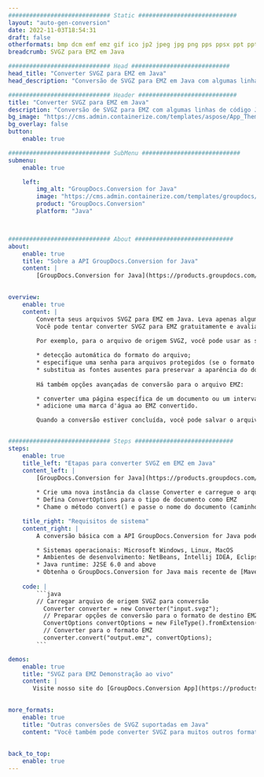 ```yaml
---
############################# Static ############################
layout: "auto-gen-conversion"
date: 2022-11-03T18:54:31
draft: false
otherformats: bmp dcm emf emz gif ico jp2 jpeg jpg png pps ppsx ppt pptx psb psd svg svgz tga tif tiff webp wmf wmz
breadcrumb: SVGZ para EMZ em Java

############################# Head ############################
head_title: "Converter SVGZ para EMZ em Java"
head_description: "Conversão de SVGZ para EMZ em Java com algumas linhas de código. Converta mais de 160 formatos de arquivo usando a API de conversão de documentos do GroupDocs para Java"

############################# Header ############################
title: "Converter SVGZ para EMZ em Java"
description: "Conversão de SVGZ para EMZ com algumas linhas de código Java"
bg_image: "https://cms.admin.containerize.com/templates/aspose/App_Themes/V3/images/bg/header1.png"
bg_overlay: false
button:
    enable: true

############################# SubMenu ############################
submenu:
    enable: true

    left:
        img_alt: "GroupDocs.Conversion for Java"
        image: "https://cms.admin.containerize.com/templates/groupdocs/images/product-logos/90x90-noborder/groupdocs-conversion-java.png"
        product: "GroupDocs.Conversion"
        platform: "Java"



############################# About ############################
about:
    enable: true
    title: "Sobre a API GroupDocs.Conversion for Java"
    content: |
        [GroupDocs.Conversion for Java](https://products.groupdocs.com/conversion/java/) é uma API avançada de conversão de formato de arquivo para conversão entre formatos populares de imagem e documento, como Microsoft Office, OpenDocument, PDF, HTML, e-mail, CAD. e muito mais com apenas algumas linhas de código. A API nativa detecta automaticamente os formatos dos documentos originais e oferece muitas opções para personalizar os documentos convertidos. Juntamente com a função de extrair informações de um documento, ele também suporta o armazenamento em cache dos resultados da conversão para o disco local por padrão. No entanto, qualquer tipo de armazenamento em cache pode ser suportado pela implementação das interfaces apropriadas - Amazon S3, Dropbox, Google Drive, Windows Azure, Reddis ou quaisquer outras.
    

overview:
    enable: true
    content: |
        Converta seus arquivos SVGZ para EMZ em Java. Leva apenas algumas linhas de código Java em qualquer plataforma de sua escolha, como Windows, Linux, macOS.
        Você pode tentar converter SVGZ para EMZ gratuitamente e avaliar a qualidade dos resultados da conversão. Junto com scripts de conversão de arquivo simples, você pode tentar opções mais sofisticadas para carregar o arquivo de origem SVGZ e armazenar a saída EMZ. 
        
        Por exemplo, para o arquivo de origem SVGZ, você pode usar as seguintes opções de carregamento:

        * detecção automática do formato do arquivo;
        * especifique uma senha para arquivos protegidos (se o formato de arquivo for compatível);
        * substitua as fontes ausentes para preservar a aparência do documento.
        
        Há também opções avançadas de conversão para o arquivo EMZ:

        * converter uma página específica de um documento ou um intervalo de páginas;
        * adicione uma marca d'água ao EMZ convertido.

        Quando a conversão estiver concluída, você pode salvar o arquivo EMZ no caminho do arquivo local ou em qualquer armazenamento de terceiros, como FTP, Amazon S3, Google Drive, Dropbox etc. Observe - para converter SVGZ para EMZ, você não precisa instalar nenhum software adicional, como MS Office, Open Office, Adobe Acrobat Reader etc.


############################# Steps ############################
steps:
    enable: true
    title_left: "Etapas para converter SVGZ em EMZ em Java"
    content_left: |
        [GroupDocs.Conversion for Java](https://products.groupdocs.com/conversion/java/) permite que os desenvolvedores convertam facilmente o arquivo SVGZ para EMZ com algumas linhas de código.
        
        * Crie uma nova instância da classe Converter e carregue o arquivo SVGZ com o caminho completo
        * Defina ConvertOptions para o tipo de documento como EMZ
        * Chame o método convert() e passe o nome do documento (caminho completo) e formato (EMZ) como parâmetro

    title_right: "Requisitos de sistema"
    content_right: |
        A conversão básica com a API GroupDocs.Conversion for Java pode ser feita com apenas algumas linhas de código. Nossas APIs são suportadas em todas as principais plataformas e sistemas operacionais. Antes de executar o código abaixo, certifique-se de ter os seguintes pré-requisitos instalados em seu sistema.

        * Sistemas operacionais: Microsoft Windows, Linux, MacOS
        * Ambientes de desenvolvimento: NetBeans, Intellij IDEA, Eclipse, etc.
        * Java runtime: J2SE 6.0 and above
        * Obtenha o GroupDocs.Conversion for Java mais recente de [Maven](https://repository.groupdocs.com/webapp/#/artifacts/browse/tree/General/repo/com/groupdocs/groupdocs-conversion)
         
    code: |
        ```java    
        // Carregar arquivo de origem SVGZ para conversão
          Converter converter = new Converter("input.svgz");
          // Preparar opções de conversão para o formato de destino EMZ
          ConvertOptions convertOptions = new FileType().fromExtension("emz").getConvertOptions();
          // Converter para o formato EMZ
          converter.convert("output.emz", convertOptions);
        ```

demos:
    enable: true
    title: "SVGZ para EMZ Demonstração ao vivo"
    content: |
       Visite nosso site do [GroupDocs.Conversion App](https://products.groupdocs.app/conversion/family) e experimente a conversão de SVGZ para EMZ agora. A demonstração gratuita tem os seguintes benefícios
          

more_formats:
    enable: true
    title: "Outras conversões de SVGZ suportadas em Java"
    content: "Você também pode converter SVGZ para muitos outros formatos de arquivo. Por favor, veja a lista abaixo."
       
       
back_to_top:
    enable: true
---
```

